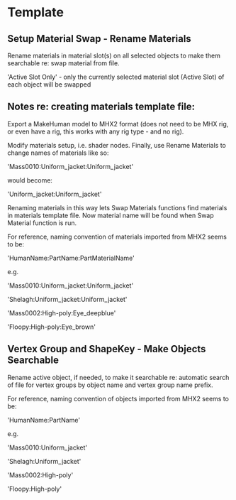 # Template

## Setup Material Swap - Rename Materials
Rename materials in material slot(s) on all selected objects to make them searchable re: swap material from file.

'Active Slot Only' - only the currently selected material slot (Active Slot) of each object will be swapped

## Notes re: creating materials template file:
Export a MakeHuman model to MHX2 format (does not need to be MHX rig, or even have a rig, this works with any rig type - and no rig).

Modify materials setup, i.e. shader nodes. Finally, use Rename Materials to change names of materials like so:

'Mass0010:Uniform_jacket:Uniform_jacket'

would become:

'Uniform_jacket:Uniform_jacket'

Renaming materials in this way lets Swap Materials functions find materials in materials template file.
Now material name will be found when Swap Material function is run.

For reference, naming convention of materials imported from MHX2 seems to be:

'HumanName:PartName:PartMaterialName'

e.g.

'Mass0010:Uniform_jacket:Uniform_jacket'

'Shelagh:Uniform_jacket:Uniform_jacket'

'Mass0002:High-poly:Eye_deepblue'

'Floopy:High-poly:Eye_brown'

## Vertex Group and ShapeKey - Make Objects Searchable
Rename active object, if needed, to make it searchable re: automatic search of file for vertex groups by object name and vertex group name prefix.

For reference, naming convention of objects imported from MHX2 seems to be:

'HumanName:PartName'

e.g.

'Mass0010:Uniform_jacket'

'Shelagh:Uniform_jacket'

'Mass0002:High-poly'

'Floopy:High-poly'
